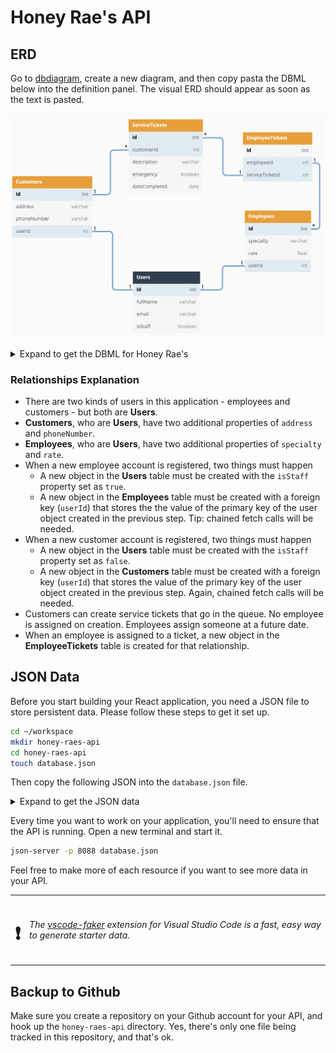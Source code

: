 # Honey Rae's API

## ERD

Go to [dbdiagram](https://dbdiagram.io/d/), create a new diagram, and then copy pasta the DBML below into the definition panel. The visual ERD should appear as soon as the text is pasted.

![ERD for the honey rae API](./images/honey-rae-ERD.png)

<details>
    <summary>Expand to get the DBML for Honey Rae's</summary>

```sql
Table Users [headercolor: #2c3e50] {
  id int pk
  fullName varchar
  email varchar
  isStaff boolean
}

Table Customers [headercolor: #f39c12] {
  id int pk
  address varchar
  phoneNumber varchar
  userId int [ref: - Users.id]
}

Table Employees [headercolor: #f39c12] {
  id int pk
  specialty varchar
  rate float
  userId int [ref: - Users.id]
}

Table ServiceTickets [headercolor: #f39c12] {
  id int pk
  customerId int [ref: > Customers.id]
  description varchar
  emergency boolean
  dateCompleted date
}

Table EmployeeTickets [headercolor: #f39c12] {
  id int pk
  employeeId int [ref: < Employees.id]
  serviceTicketId int [ref: < ServiceTickets.id]
}
```

</details>

### Relationships Explanation

* There are two kinds of users in this application - employees and customers - but both are **Users**.
* **Customers**, who are **Users**, have two additional properties of `address` and `phoneNumber`.
* **Employees**, who are **Users**, have two additional properties of `specialty` and `rate`.
* When a new employee account is registered, two things must happen
    * A new object in the **Users** table must be created with the `isStaff` property set as `true`.
    * A new object in the **Employees** table must be created with a foreign key (`userId`) that stores the the value of the primary key of the user object created in the previous step. Tip: chained fetch calls will be needed.
* When a new customer account is registered, two things must happen
    * A new object in the **Users** table must be created with the `isStaff` property set as `false`.
    * A new object in the **Customers** table must be created with a foreign key (`userId`) that stores the value of the primary key of the user object created in the previous step. Again, chained fetch calls will be needed.
* Customers can create service tickets that go in the queue. No employee is assigned on creation. Employees assign someone at a future date.
* When an employee is assigned to a ticket, a new object in the **EmployeeTickets** table is created for that relationship.

## JSON Data

Before you start building your React application, you need a JSON file to store persistent data. Please follow these steps to get it set up.

```sh
cd ~/workspace
mkdir honey-raes-api
cd honey-raes-api
touch database.json
```

Then copy the following JSON into the `database.json` file.

<details>
    <summary>Expand to get the JSON data</summary>

```json
{
    "users": [
        {
            "id": 1,
            "name": "Dion Stoade",
            "email": "dstoade0@cornell.edu",
            "isStaff": false
        },
        {
            "id": 2,
            "name": "Windy Thorneloe",
            "email": "wthorneloe1@usa.gov",
            "isStaff": false
        },
        {
            "id": 3,
            "name": "Hillie Phillpotts",
            "email": "hphillpotts2@rakuten.co.jp",
            "isStaff": false
        },
        {
            "id": 4,
            "name": "Helenelizabeth Passfield",
            "email": "hpassfield7@netvibes.com",
            "isStaff": true
        },
        {
            "id": 5,
            "name": "Franchot Slator",
            "email": "fslator8@51.la",
            "isStaff": true
        },
        {
            "id": 6,
            "name": "Renaud Erbe",
            "email": "rerbe9@psu.edu",
            "isStaff": true
        }
    ],
    "customers": [
        {
            "id": 1,
            "address": "2802 Zula Locks",
            "phoneNumber": "852-837-9713",
            "userId": 2
        },
        {
            "id": 2,
            "address": "56849 Fadel Gateway",
            "phoneNumber": "202-244-7090",
            "userId": 1
        },
        {
            "id": 3,
            "address": "7346 Ritchie Road",
            "phoneNumber": "(507) 720-1157",
            "userId": 3
        }
    ],
    "employees": [
        {
            "id": 1,
            "specialty": "PC Repair",
            "rate": 72.47,
            "userId": 4
        },
        {
            "id": 2,
            "specialty": "Apple Repair",
            "rate": 97.39,
            "userId": 5
        },
        {
            "id": 3,
            "specialty": "Printer Repair",
            "rate": 29.45,
            "userId": 6
        }
    ],
    "serviceTickets": [
        {
            "id": 1,
            "customerId": 3,
            "description": "Saepe ex sapiente deserunt et voluptas fugiat vero quasi. Ipsam est non ipsa. Occaecati rerum ipsa consequuntur. Ratione commodi unde sint non rerum. Sit quia et aut sunt.",
            "emergency": false,
            "dateCompleted": "Fri Apr 29 2022 14:02:20 GMT-0500 (Central Daylight Time)"
        },
        {
            "id": 2,
            "customerId": 3,
            "description": "Vero est adipisci sed natus quasi consectetur occaecati. Modi maxime sunt officia cumque. Vel at culpa. Sint accusamus deserunt dolorem qui.",
            "emergency": false,
            "dateCompleted": ""
        },
        {
            "id": 3,
            "customerId": 1,
            "description": "Sunt pariatur et quidem hic voluptatem. Neque aliquam voluptas eos incidunt repellendus. Vero expedita non sit quaerat sit et eum. Quasi dolor voluptatem illum eum qui est expedita sequi accusamus.",
            "emergency": false,
            "dateCompleted": ""
        },
        {
            "id": 4,
            "customerId": 2,
            "description": "A deleniti est sed vel. Dolores aliquid enim vero. Quia eligendi vel voluptas. Nihil nihil quasi ullam officia doloremque amet non. Officia atque quae.",
            "emergency": false,
            "dateCompleted": ""
        },
        {
            "id": 5,
            "customerId": 1,
            "description": "Pariatur nihil animi eos doloremque laborum fugiat consequuntur iusto. Et tempore a enim.",
            "emergency": false,
            "dateCompleted": "Fri Apr 29 2022 21:24:29 GMT-0500 (Central Daylight Time)"
        }
    ],
    "employeeTickets": [
        {
            "id": 1,
            "employeeId": 3,
            "serviceTicketId": 1
        },
        {
            "id": 2,
            "employeeId": 2,
            "serviceTicketId": 5
        },
        {
            "id": 3,
            "employeeId": 1,
            "serviceTicketId": 4
        }
    ]
}
```
</details>

Every time you want to work on your application, you'll need to ensure that the API is running. Open a new terminal and start it.

```sh
json-server -p 8088 database.json
```

Feel free to make more of each resource if you want to see more data in your API.

| | |
|:---:|:---|
| <h1>&#x2757;</h1> |  _The [vscode-faker](https://marketplace.visualstudio.com/items?itemName=deerawan.vscode-faker) extension for Visual Studio Code is a fast, easy way to generate starter data._ |

## Backup to Github

Make sure you create a repository on your Github account for your API, and hook up the `honey-raes-api` directory. Yes, there's only one file being tracked in this repository, and that's ok.
